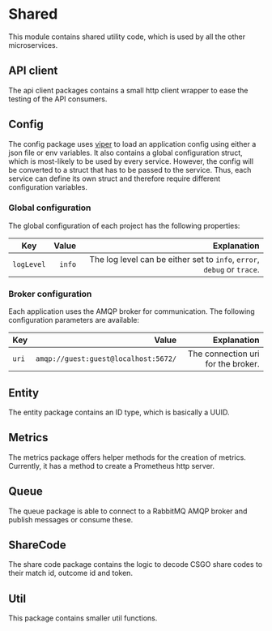 # Shared

This module contains shared utility code, which is used
by all the other microservices.

## API client

The api client packages contains a small http client wrapper to ease the testing of the API consumers.

## Config

The config package uses [viper](https://github.com/spf13/viper) to load an application config using either a json file or env variables.
It also contains a global configuration struct, which is most-likely to be used by every service. However, the config will be converted to a struct
that has to be passed to the service. Thus, each service can define its own struct and therefore require different configuration variables.

### Global configuration

The global configuration of each project has the following properties:

| Key   |      Value      |  Explanation |
|----------|-------------:|------:|
| `logLevel` | `info` | The log level can be either set to `info`, `error`, `debug` or `trace`. |

### Broker configuration

Each application uses the AMQP broker for communication. The following configuration parameters are available:

| Key   |      Value      |  Explanation |
|----------|-------------:|------:|
| `uri` | `amqp://guest:guest@localhost:5672/` |  The connection uri for the broker. |

## Entity

The entity package contains an ID type, which is basically a UUID.

## Metrics

The metrics package offers helper methods for the creation of metrics.
Currently, it has a method to create a Prometheus http server.

## Queue

The queue package is able to connect to a RabbitMQ AMQP broker and publish messages or consume these.

## ShareCode

The share code package contains the logic to decode CSGO share codes to their match id, outcome id and token.

## Util

This package contains smaller util functions.
